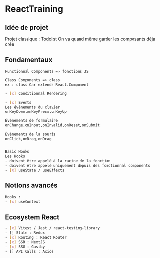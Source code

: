 # ReactTraining

## Idée de projet

Projet classique : Todolist
On va quand même garder les composants déja crée

## Fondamentaux

```bash
Functionnal Components => fonctions JS

Class Components => class
ex : class Car extends React.Component

- [x] Conditionnal Rendering

- [x] Events
Les évènements du clavier
onKeyDown,onKeyPress,onKeyUp

Événements de formulaire
onChange,onInput,onInvalid,onReset,onSubmit

Événements de la souris
onClick,onDrag,onDrag


Basic Hooks
Les Hooks
- doivent être appelé à la racine de la fonction
- doivent être appelé uniquement depuis des fonctionnal components
- [X] useState / useEffects
```

## Notions avancés

```bash
Hooks :
- [x] useContext
```

## Ecosystem React

```bash
- [x] Vitest / Jest / react-testing-library
- [] State : Redux
- [x] Routing : React Router
- [x] SSR : NextJS
- [x] SSG : Gastby
- [] API Calls : Axios
```
